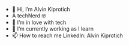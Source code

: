 - 👋 Hi, I’m Alvin Kiprotich
- A techNerd 🤓 
- 👀 I’m in love with tech
- 🌱 I’m currently working as I learn 
- 📫 How to reach me LinkedIn: Alvin Kiprotich
 

<!---
AlvinKiprotich-dev/AlvinKiprotich-dev is a ✨ special ✨ repository because its `README.md` (this file) appears on your GitHub profile.
You can click the Preview link to take a look at your changes.
--->
